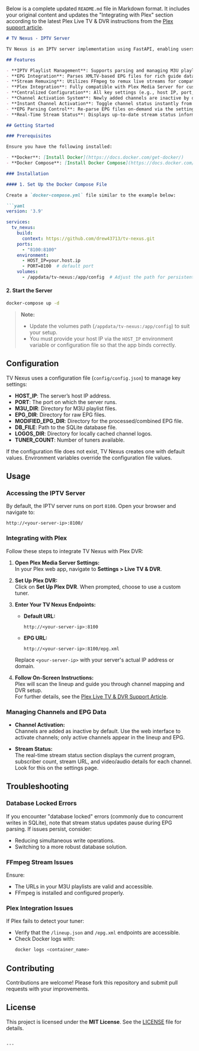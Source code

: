 Below is a complete updated `README.md` file in Markdown format. It includes your original content and updates the "Integrating with Plex" section according to the latest Plex Live TV & DVR instructions from the [Plex support article](https://support.plex.tv/articles/225877347-live-tv-dvr/).

```markdown
# TV Nexus - IPTV Server

TV Nexus is an IPTV server implementation using FastAPI, enabling users to manage IPTV playlists (M3U files) and Electronic Program Guide (EPG) data while providing stream remuxing for compatibility with Plex and other IPTV clients.

## Features

- **IPTV Playlist Management**: Supports parsing and managing M3U playlists.
- **EPG Integration**: Parses XMLTV-based EPG files for rich guide data.
- **Stream Remuxing**: Utilizes FFmpeg to remux live streams for compatibility with Plex and other IPTV clients.
- **Plex Integration**: Fully compatible with Plex Media Server for custom IPTV integration.
- **Centralized Configuration**: All key settings (e.g., host IP, port, directory paths, database file, tuner count) are managed via a configuration file with environment variable overrides.
- **Channel Activation System**: Newly added channels are inactive by default. Use the web interface to activate or deactivate channels; only activated channels appear in the lineup and EPG.
- **Instant Channel Activation**: Toggle channel status instantly from the web interface.
- **EPG Parsing Control**: Re-parse EPG files on-demand via the settings page.
- **Real-Time Stream Status**: Displays up-to-date stream status information including current program, subscriber count, stream URL, video/audio codec details, and resolution.

## Getting Started

### Prerequisites

Ensure you have the following installed:

- **Docker**: [Install Docker](https://docs.docker.com/get-docker/)
- **Docker Compose**: [Install Docker Compose](https://docs.docker.com/compose/install/)

### Installation

#### 1. Set Up the Docker Compose File

Create a `docker-compose.yml` file similar to the example below:

```yaml
version: '3.9'

services:
  tv_nexus:
    build:
      context: https://github.com/drew43713/tv-nexus.git
    ports:
      - "8100:8100"
    environment:
      - HOST_IP=your.host.ip
      - PORT=8100  # default port
    volumes:
      - /appdata/tv-nexus:/app/config  # Adjust the path for persistent storage
```

#### 2. Start the Server

```sh
docker-compose up -d
```

> **Note:**  
> - Update the volumes path (`/appdata/tv-nexus:/app/config`) to suit your setup.  
> - You must provide your host IP via the `HOST_IP` environment variable or configuration file so that the app binds correctly.

## Configuration

TV Nexus uses a configuration file (`config/config.json`) to manage key settings:
- **HOST_IP**: The server’s host IP address.
- **PORT**: The port on which the server runs.
- **M3U_DIR**: Directory for M3U playlist files.
- **EPG_DIR**: Directory for raw EPG files.
- **MODIFIED_EPG_DIR**: Directory for the processed/combined EPG file.
- **DB_FILE**: Path to the SQLite database file.
- **LOGOS_DIR**: Directory for locally cached channel logos.
- **TUNER_COUNT**: Number of tuners available.

If the configuration file does not exist, TV Nexus creates one with default values. Environment variables override the configuration file values.

## Usage

### Accessing the IPTV Server

By default, the IPTV server runs on port `8100`. Open your browser and navigate to:

```
http://<your-server-ip>:8100/
```

### Integrating with Plex

Follow these steps to integrate TV Nexus with Plex DVR:

1. **Open Plex Media Server Settings:**  
   In your Plex web app, navigate to **Settings > Live TV & DVR**.

2. **Set Up Plex DVR:**  
   Click on **Set Up Plex DVR**. When prompted, choose to use a custom tuner.

3. **Enter Your TV Nexus Endpoints:**  
   - **Default URL:**  
     ```
     http://<your-server-ip>:8100
     ```
   - **EPG URL:**  
     ```
     http://<your-server-ip>:8100/epg.xml
     ```  
   Replace `<your-server-ip>` with your server's actual IP address or domain.

4. **Follow On-Screen Instructions:**  
   Plex will scan the lineup and guide you through channel mapping and DVR setup.  
   For further details, see the [Plex Live TV & DVR Support Article](https://support.plex.tv/articles/225877347-live-tv-dvr/).

### Managing Channels and EPG Data

- **Channel Activation:**  
  Channels are added as inactive by default. Use the web interface to activate channels; only active channels appear in the lineup and EPG.

- **Stream Status:**  
  The real-time stream status section displays the current program, subscriber count, stream URL, and video/audio details for each channel. Look for this on the settings page.

## Troubleshooting

### Database Locked Errors

If you encounter "database locked" errors (commonly due to concurrent writes in SQLite), note that stream status updates pause during EPG parsing. If issues persist, consider:
- Reducing simultaneous write operations.
- Switching to a more robust database solution.

### FFmpeg Stream Issues

Ensure:
- The URLs in your M3U playlists are valid and accessible.
- FFmpeg is installed and configured properly.

### Plex Integration Issues

If Plex fails to detect your tuner:
- Verify that the `/lineup.json` and `/epg.xml` endpoints are accessible.
- Check Docker logs with:
  ```sh
  docker logs <container_name>
  ```

## Contributing

Contributions are welcome! Please fork this repository and submit pull requests with your improvements.

## License

This project is licensed under the **MIT License**. See the [LICENSE](LICENSE) file for details.
```

---